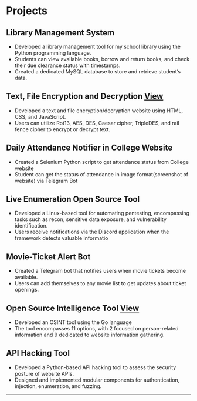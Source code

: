 # Projects

## **Library Management System**
* Developed a library management tool for my school library using the Python programming language.
* Students can view available books, borrow and return books, and check their due clearance status with timestamps.
* Created a dedicated MySQL database to store and retrieve student’s data.

## **Text, File Encryption and Decryption** [View](https://drive.google.com/file/d/1Nadd8eiCm-JE-YuGUM5b98JcoeB_I4Cj/view)
* Developed a text and file encryption/decryption website using HTML, CSS, and JavaScript.
* Users can utilize Rot13, AES, DES, Caesar cipher, TripleDES, and rail fence cipher to encrypt or decrypt text.
  
## **Daily Attendance Notifier in College Website**
* Created a Selenium Python script to get attendance status from College website
* Student can get the status of attendance in image format(screenshot of website) via Telegram Bot
  
## **Live Enumeration Open Source Tool**
* Developed a Linux-based tool for automating pentesting, encompassing tasks such as recon, sensitive data exposure, and vulnerability identification.
* Users receive notifications via the Discord application when the framework detects valuable informatio

## **Movie-Ticket Alert Bot**
* Created a Telegram bot that notifies users when movie tickets become available.
* Users can add themselves to any movie list to get updates about ticket openings.

## **Open Source Intelligence Tool**  [View](https://drive.google.com/file/d/1KLNYSoT5QMxUzJB1iwiXLLZUtu27mgMN/view)
* Developed an OSINT tool using the Go language
* The tool encompasses 11 options, with 2 focused on person-related information and 9 dedicated to website information gathering.
  
## **API Hacking Tool**
* Developed a Python-based API hacking tool to assess the security posture of website APIs.
* Designed and implemented modular components for authentication, injection, enumeration, and fuzzing.

* * *
